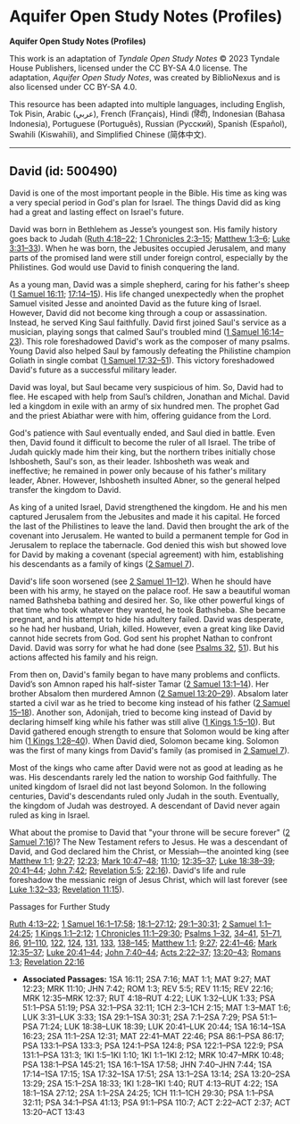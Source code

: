 # Aquifer Open Study Notes (Profiles)

**Aquifer Open Study Notes (Profiles)**

This work is an adaptation of *Tyndale Open Study Notes* © 2023 Tyndale House Publishers, licensed under the CC BY\-SA 4\.0 license. The adaptation, *Aquifer Open Study Notes*, was created by BiblioNexus and is also licensed under CC BY\-SA 4\.0\.

This resource has been adapted into multiple languages, including English, Tok Pisin, Arabic (عربي), French (Français), Hindi (हिंदी), Indonesian (Bahasa Indonesia), Portuguese (Português), Russian (Русский), Spanish (Español), Swahili (Kiswahili), and Simplified Chinese (简体中文).



--------------------------------

## David (id: 500490)

David is one of the most important people in the Bible. His time as king was a very special period in God's plan for Israel. The things David did as king had a great and lasting effect on Israel's future.

David was born in Bethlehem as Jesse’s youngest son. His family history goes back to Judah ([Ruth 4:18–22](https://ref.ly/Ruth4:18-Ruth4:22); [1 Chronicles 2:3–15](https://ref.ly/1Chr2:3-1Chr2:15); [Matthew 1:3–6](https://ref.ly/Matt1:3-Matt1:6); [Luke 3:31–33](https://ref.ly/Luke3:31-Luke3:33)). When he was born, the Jebusites occupied Jerusalem, and many parts of the promised land were still under foreign control, especially by the Philistines. God would use David to finish conquering the land.

As a young man, David was a simple shepherd, caring for his father's sheep ([1 Samuel 16:11](https://ref.ly/1Sam16:11); [17:14–15](https://ref.ly/1Sam17:14-1Sam17:15)). His life changed unexpectedly when the prophet Samuel visited Jesse and anointed David as the future king of Israel. However, David did not become king through a coup or assassination. Instead, he served King Saul faithfully. David first joined Saul's service as a musician, playing songs that calmed Saul's troubled mind ([1 Samuel 16:14–23](https://ref.ly/1Sam16:14-1Sam16:23)). This role foreshadowed David's work as the composer of many psalms. Young David also helped Saul by famously defeating the Philistine champion Goliath in single combat ([1 Samuel 17:32–51](https://ref.ly/1Sam17:32-1Sam17:51)). This victory foreshadowed David's future as a successful military leader.

David was loyal, but Saul became very suspicious of him. So, David had to flee. He escaped with help from Saul’s children, Jonathan and Michal. David led a kingdom in exile with an army of six hundred men. The prophet Gad and the priest Abiathar were with him, offering guidance from the Lord.

God's patience with Saul eventually ended, and Saul died in battle. Even then, David found it difficult to become the ruler of all Israel. The tribe of Judah quickly made him their king, but the northern tribes initially chose Ishbosheth, Saul's son, as their leader. Ishbosheth was weak and ineffective; he remained in power only because of his father's military leader, Abner. However, Ishbosheth insulted Abner, so the general helped transfer the kingdom to David.

As king of a united Israel, David strengthened the kingdom. He and his men captured Jerusalem from the Jebusites and made it his capital. He forced the last of the Philistines to leave the land. David then brought the ark of the covenant into Jerusalem. He wanted to build a permanent temple for God in Jerusalem to replace the tabernacle. God denied this wish but showed love for David by making a covenant (special agreement) with him, establishing his descendants as a family of kings ([2 Samuel 7](https://ref.ly/2Sam7:1-2Sam7:29)).

David's life soon worsened (see [2 Samuel 11–12](https://ref.ly/2Sam11:1-2Sam12:31)). When he should have been with his army, he stayed on the palace roof. He saw a beautiful woman named Bathsheba bathing and desired her. So, like other powerful kings of that time who took whatever they wanted, he took Bathsheba. She became pregnant, and his attempt to hide his adultery failed. David was desperate, so he had her husband, Uriah, killed. However, even a great king like David cannot hide secrets from God. God sent his prophet Nathan to confront David. David was sorry for what he had done (see [Psalms 32](https://ref.ly/Ps32:1-Ps32:11), [51](https://ref.ly/Ps51:1-Ps51:19)). But his actions affected his family and his reign.

From then on, David's family began to have many problems and conflicts. David’s son Amnon raped his half\-sister Tamar ([2 Samuel 13:1–14](https://ref.ly/2Sam13:1-2Sam13:14)). Her brother Absalom then murdered Amnon ([2 Samuel 13:20–29](https://ref.ly/2Sam13:20-2Sam13:29)). Absalom later started a civil war as he tried to become king instead of his father ([2 Samuel 15–18](https://ref.ly/2Sam15:1-2Sam18:33)). Another son, Adonijah, tried to become king instead of David by declaring himself king while his father was still alive ([1 Kings 1:5–10](https://ref.ly/1Kgs1:5-1Kgs1:10)). But David gathered enough strength to ensure that Solomon would be king after him ([1 Kings 1:28–40](https://ref.ly/1Kgs1:28-1Kgs1:40)). When David died, Solomon became king. Solomon was the first of many kings from David's family (as promised in [2 Samuel 7](https://ref.ly/2Sam7:1-2Sam7:29)).

Most of the kings who came after David were not as good at leading as he was. His descendants rarely led the nation to worship God faithfully. The united kingdom of Israel did not last beyond Solomon. In the following centuries, David's descendants ruled only Judah in the south. Eventually, the kingdom of Judah was destroyed. A descendant of David never again ruled as king in Israel.

What about the promise to David that "your throne will be secure forever" ([2 Samuel 7:16](https://ref.ly/2Sam7:16))? The New Testament refers to Jesus. He was a descendant of David, and God declared him the Christ, or Messiah—the anointed king (see [Matthew 1:1](https://ref.ly/Matt1:1); [9:27](https://ref.ly/Matt9:27); [12:23](https://ref.ly/Matt12:23); [Mark 10:47–48](https://ref.ly/Mark10:47-Mark10:48); [11:10](https://ref.ly/Mark11:10); [12:35–37](https://ref.ly/Mark12:35-Mark12:37); [Luke 18:38–39](https://ref.ly/Luke18:38-Luke18:39); [20:41–44](https://ref.ly/Luke20:41-Luke20:44); [John 7:42](https://ref.ly/John7:42); [Revelation 5:5](https://ref.ly/Rev5:5); [22:16](https://ref.ly/Rev22:16)). David's life and rule foreshadow the messianic reign of Jesus Christ, which will last forever (see [Luke 1:32–33](https://ref.ly/Luke1:32-Luke1:33); [Revelation 11:15](https://ref.ly/Rev11:15)).

Passages for Further Study

[Ruth 4:13–22](https://ref.ly/Ruth4:13-Ruth4:22); [1 Samuel 16:1–17:58](https://ref.ly/1Sam16:1-1Sam17:58); [18:1–27:12](https://ref.ly/1Sam18:1-1Sam27:12); [29:1–30:31](https://ref.ly/1Sam29:1-1Sam30:31); [2 Samuel 1:1–24:25](https://ref.ly/2Sam1:1-2Sam24:25); [1 Kings 1:1–2:12](https://ref.ly/1Kgs1:1-1Kgs2:12); [1 Chronicles 11:1–29:30](https://ref.ly/1Chr11:1-1Chr29:30); [Psalms 1–32](https://ref.ly/Ps1:1-Ps32:11), [34–41](https://ref.ly/Ps34:1-Ps41:13), [51–71](https://ref.ly/Ps51:1-Ps71:24), [86](https://ref.ly/Ps86:1-Ps86:17), [91–110](https://ref.ly/Ps91:1-Ps110:7), [122](https://ref.ly/Ps122:1-Ps122:9), [124](https://ref.ly/Ps124:1-Ps124:8), [131](https://ref.ly/Ps131:1-Ps131:3), [133](https://ref.ly/Ps133:1-Ps133:3), [138–145](https://ref.ly/Ps138:1-Ps145:21); [Matthew 1:1](https://ref.ly/Matt1:1); [9:27](https://ref.ly/Matt9:27); [22:41–46](https://ref.ly/Matt22:41-Matt22:46); [Mark 12:35–37](https://ref.ly/Mark12:35-Mark12:37); [Luke 20:41–44](https://ref.ly/Luke20:41-Luke20:44); [John 7:40–44](https://ref.ly/John7:40-John7:44); [Acts 2:22–37](https://ref.ly/Acts2:22-Acts2:37); [13:20–43](https://ref.ly/Acts13:20-Acts13:43); [Romans 1:3](https://ref.ly/Rom1:3); [Revelation 22:16](https://ref.ly/Rev22:16)

* **Associated Passages:** 1SA 16:11; 2SA 7:16; MAT 1:1; MAT 9:27; MAT 12:23; MRK 11:10; JHN 7:42; ROM 1:3; REV 5:5; REV 11:15; REV 22:16; MRK 12:35–MRK 12:37; RUT 4:18–RUT 4:22; LUK 1:32–LUK 1:33; PSA 51:1–PSA 51:19; PSA 32:1–PSA 32:11; 1CH 2:3–1CH 2:15; MAT 1:3–MAT 1:6; LUK 3:31–LUK 3:33; 1SA 29:1–1SA 30:31; 2SA 7:1–2SA 7:29; PSA 51:1–PSA 71:24; LUK 18:38–LUK 18:39; LUK 20:41–LUK 20:44; 1SA 16:14–1SA 16:23; 2SA 11:1–2SA 12:31; MAT 22:41–MAT 22:46; PSA 86:1–PSA 86:17; PSA 133:1–PSA 133:3; PSA 124:1–PSA 124:8; PSA 122:1–PSA 122:9; PSA 131:1–PSA 131:3; 1KI 1:5–1KI 1:10; 1KI 1:1–1KI 2:12; MRK 10:47–MRK 10:48; PSA 138:1–PSA 145:21; 1SA 16:1–1SA 17:58; JHN 7:40–JHN 7:44; 1SA 17:14–1SA 17:15; 1SA 17:32–1SA 17:51; 2SA 13:1–2SA 13:14; 2SA 13:20–2SA 13:29; 2SA 15:1–2SA 18:33; 1KI 1:28–1KI 1:40; RUT 4:13–RUT 4:22; 1SA 18:1–1SA 27:12; 2SA 1:1–2SA 24:25; 1CH 11:1–1CH 29:30; PSA 1:1–PSA 32:11; PSA 34:1–PSA 41:13; PSA 91:1–PSA 110:7; ACT 2:22–ACT 2:37; ACT 13:20–ACT 13:43

